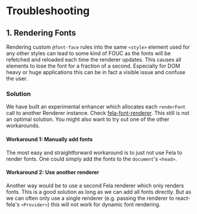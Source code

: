 # Troubleshooting

## 1. Rendering Fonts
Rendering custom `@font-face` rules into the same `<style>` element used for any other styles can lead to some kind of FOUC as the fonts will be refetched and reloaded each time the renderer updates. This causes all elements to lose the font for a fraction of a second. Especially for DOM heavy or huge applications this can be in fact a visible issue and confuse the user.

### Solution
We have built an experimental enhancer which allocates each `renderFont` call to another Renderer instance. Check [fela-font-renderer](https://github.com/rofrischmann/fela/tree/master/packages/fela-font-renderer). This still is not an optimal solution. You might also want to try out one of the other workarounds.

#### Workaround 1: Manually add fonts
The most easy and straightforward workaround is to just not use Fela to render fonts. One could simply add the fonts to the `document`'s `<head>`.

#### Workaround 2: Use another renderer
Another way would be to use a second Fela renderer which only renders fonts. This is a good solution as long as we can add all fonts directly. But as we can often only use a single renderer (e.g. passing the renderer to react-fela's `<Provider>`) this will not work for dynamic font rendering.
